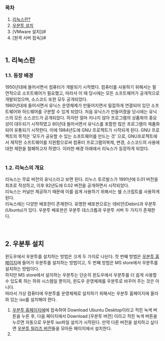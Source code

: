 ### 목차
1. [리눅스란?](#1.-리눅스란)
2. [우분투 설치](#2-우분투-설치)
3. [VMware 설치](#
4. [원격 서버 접속](#
<br/><br/>

## 1. 리눅스란
### 1.1. 등장 배경
1950년대에 들어서면서 컴퓨터가 개발되기 시작했다. 컴퓨터를 사용하기 위해서는 필연적으로 소프트웨어가 필요했고, 따라서 이 때 당시에는 모든 소프트웨어가 공개적으로 개발되었으며, 소스코드 또한 모두 공개되었다.  
1960년대에 들어서면서 유닉스 운영체제가 만들어지면서 밀접하게 연결되어 있던 소프트웨어와 하드웨어를 구분할 수 있게 되었다. 처음 유닉스가 만들어졌을 당시에는 유닉스의 모든 소스코드가 공개되었다.
하지만 얼마 지나지 않아 프로그램의 상품화의 중요성이 대두되기 시작하였고 80년대 들어서면서 유닉스를 포함한 많은 프로그램이 제품화되어 유통되기 시작한다. 
이에 1984년도에 GNU 프로젝트가 시작되게 된다. GNU 프로젝트의 목적은 '모두가 공유할 수 있는 소프트웨어를 만드는 것' 으로, GNU프로젝트에서 제작한 소프트웨어를 지원함으로써 
컴퓨터 프로그램의복제, 변경, 소스코드의 사용에 대한 제한을 철폐하고자 하였다. 이러한 배경 아래에서 리눅스가 등장하게 되었다.  
<br/>
### 1.2. 리눅스의 개요
리눅스는 무료 버전의 유닉스라고 보면 된다. 리누스 토르발스가 1991년에 0.01 버전을 최초로 작성하고, 이후 92년도에 0.02 버전을 공개하면서 시작되었다.  
리눅스는 커널만 제공하기 때문에 이를 쉽게 사용하기 위해서는 쉘 스크립트를 사용하게 된다.  
리눅스에는 다양한 배포한이 존재한다. 유명한 배포판으로는 데비안(Debin)과 우분투(Ubuntu)가 있다. 우분투 배포판은 우분투 데스크톱과 우분투 서버 두 가지가 존재한다. 
<br/><br/><br/>

## 2. 우분투 설치
윈도우에서 우분투를 설치하는 방법은 크게 두 가지로 나뉜다. 첫 번째 방법은 [우분투 홈페이지](#https://ubuntu.com/download)에 들어가 우분투를 설치하는 방법이고, 
두 번째 방법은 MS store에서 우분투를 설치하는 방법이다.  
하지만 MS store에서 설치하는 우분투는 단순히 윈도우에서 우분투를 더 쉽게 사용할 수 있도록 하는 하위 시스템일 뿐이지, 윈도우 운영체제를 우분투로 바꾸어 주는 것은 아니다.  
따라서 가상 컴퓨터에 우분투를 운영체제로 설치하기 위해서는 우분투 홈페이지에 올라와 있는 iso를 설치해야 한다.  
1. [우분투 홈페이지에](https://ubuntu.com/download)에 접속하여 Download Ubuntu Desktop이라고 적힌 녹색 버튼을 누른 후, 다음 페이지에서 Download [우분투 버전] 이라고 적힌 녹색 버튼을 누르면 자동으로 우분투 iso파일 설치가 시작된다. 만약 다른 버전을 설치하고 싶다면 [우분투 릴리즈 버전](https://releases.ubuntu.com/23.10/)들을 모아둔 페이지에서 설치한다.
2. 
